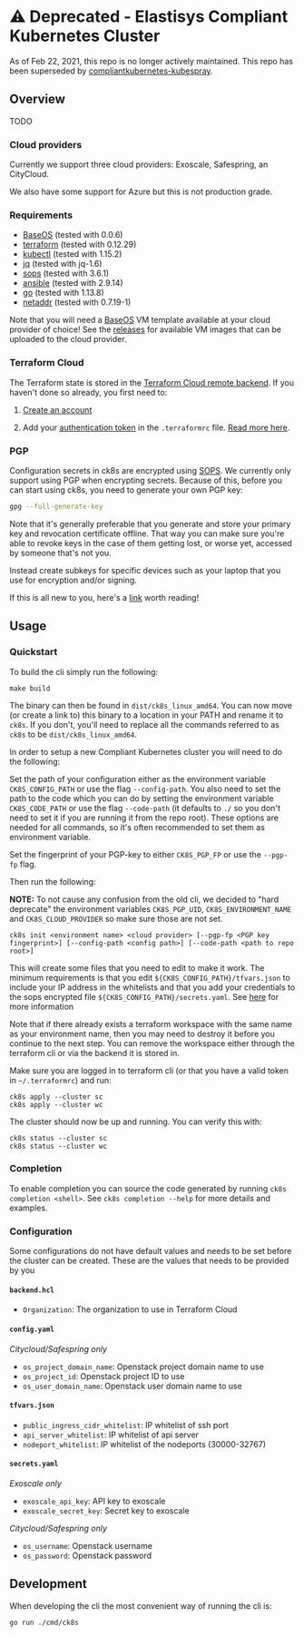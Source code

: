  ⚠️ Deprecated - Elastisys Compliant Kubernetes Cluster
======================================

As of Feb 22, 2021, this repo is no longer actively maintained.
This repo has been superseded by [compliantkubernetes-kubespray](https://github.com/elastisys/compliantkubernetes-kubespray).

## Overview

TODO

### Cloud providers

Currently we support three cloud providers: Exoscale, Safespring, an CityCloud.

We also have some support for Azure but this is not production grade.

### Requirements

- [BaseOS](https://github.com/elastisys/ck8s-base-vm) (tested with 0.0.6)
- [terraform](https://www.terraform.io/downloads.html) (tested with 0.12.29)
- [kubectl](https://github.com/kubernetes/kubernetes/releases) (tested with 1.15.2)
- [jq](https://github.com/stedolan/jq) (tested with jq-1.6)
- [sops](https://github.com/mozilla/sops) (tested with 3.6.1)
- [ansible](https://www.ansible.com) (tested with 2.9.14)
- [go](https://golang.org) (tested with 1.13.8)
- [netaddr](https://pypi.org/project/netaddr/) (tested with 0.7.19-1)

Note that you will need a [BaseOS](https://github.com/elastisys/ck8s-base-vm) VM template available at your cloud provider of choice!
See the [releases](https://github.com/elastisys/ck8s-base-vm/releases) for available VM images that can be uploaded to the cloud provider.

### Terraform Cloud

The Terraform state is stored in the [Terraform Cloud remote backend](https://www.terraform.io/docs/backends/types/remote.html).
If you haven't done so already, you first need to:

1. [Create an account](https://app.terraform.io/signup/account)

2. Add your [authentication token](https://app.terraform.io/app/settings/tokens) in the `.terraformrc` file.
[Read more here](https://www.terraform.io/docs/enterprise/free/index.html#configure-access-for-the-terraform-cli).

### PGP

Configuration secrets in ck8s are encrypted using [SOPS](https://github.com/mozilla/sops).
We currently only support using PGP when encrypting secrets.
Because of this, before you can start using ck8s, you need to generate your own PGP key:

```bash
gpg --full-generate-key
```

Note that it's generally preferable that you generate and store your primary key and revocation certificate offline.
That way you can make sure you're able to revoke keys in the case of them getting lost, or worse yet, accessed by someone that's not you.

Instead create subkeys for specific devices such as your laptop that you use for encryption and/or signing.

If this is all new to you, here's a [link](https://riseup.net/en/security/message-security/openpgp/best-practices) worth reading!

## Usage

### Quickstart

To build the cli simply run the following:

```
make build
```

The binary can then be found in `dist/ck8s_linux_amd64`.
You can now move (or create a link to) this binary to a location in your PATH and rename it to `ck8s`.
If you don't, you'll need to replace all the commands referred to as `ck8s` to be `dist/ck8s_linux_amd64`.

In order to setup a new Compliant Kubernetes cluster you will need to do the following:

Set the path of your configuration either as the environment variable `CK8S_CONFIG_PATH` or use the flag `--config-path`.
You also need to set the path to the code which you can do by setting the environment variable `CK8S_CODE_PATH` or use the flag `--code-path` (it defaults to `./` so you don't need to set it if you are running it from the repo root).
These options are needed for all commands, so it's often recommended to set them as environment variable.

Set the fingerprint of your PGP-key to either `CK8S_PGP_FP` or use the `--pgp-fp` flag.

Then run the following:

**NOTE:** To not cause any confusion from the old cli, we decided to "hard deprecate" the environment variables `CK8S_PGP_UID`, `CK8S_ENVIRONMENT_NAME` and `CK8S_CLOUD_PROVIDER` so make sure those are not set.

```
ck8s init <environment name> <cloud provider> [--pgp-fp <PGP key fingerprint>] [--config-path <config path>] [--code-path <path to repo root>]
```

This will create some files that you need to edit to make it work.
The minimum requirements is that you edit `${CK8S_CONFIG_PATH}/tfvars.json` to include your IP address in the whitelists and that you add your credentials to the sops encrypted file `${CK8S_CONFIG_PATH}/secrets.yaml`.
See [here](#configuration) for more information

Note that if there already exists a terraform workspace with the same name as your environment name, then you may need to destroy it  before you continue to the next step.
You can remove the workspace either through the terraform cli or via the backend it is stored in.

Make sure you are logged in to terraform cli (or that you have a valid token in `~/.terraformrc`) and run:

```
ck8s apply --cluster sc
ck8s apply --cluster wc
```

The cluster should now be up and running. You can verify this with:

```
ck8s status --cluster sc
ck8s status --cluster wc
```

### Completion

To enable completion you can source the code generated by running `ck8s completion <shell>`.
See `ck8s completion --help` for more details and examples.

### Configuration

Some configurations do not have default values and needs to be set before the cluster can be created.
These are the values that needs to be provided by you

#### `backend.hcl`

* `Organization`: The organization to use in Terraform Cloud

#### `config.yaml`

*Citycloud/Safespring only*

* `os_project_domain_name`: Openstack project domain name to use
* `os_project_id`: Openstack project ID to use
* `os_user_domain_name`: Openstack user domain name to use

#### `tfvars.json`

* `public_ingress_cidr_whitelist`: IP whitelist of ssh port
* `api_server_whitelist`: IP whitelist of api server
* `nodeport_whitelist`: IP whitelist of the nodeports (30000-32767)

#### `secrets.yaml`

*Exoscale only*

* `exoscale_api_key`: API key to exoscale
* `exoscale_secret_key`: Secret key to exoscale

*Citycloud/Safespring only*

* `os_username`: Openstack username
* `os_password`: Openstack password

## Development

When developing the cli the most convenient way of running the cli is:

```
go run ./cmd/ck8s
```
